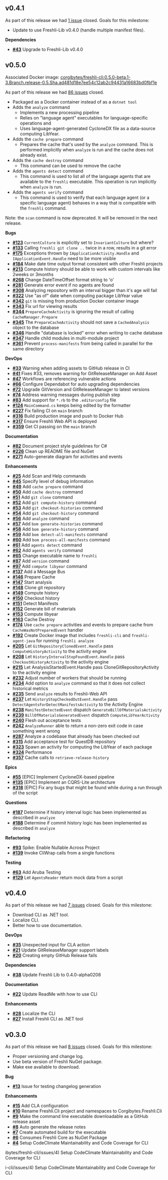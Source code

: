 ## v0.4.1


As part of this release we had [1 issue](https://github.com/corgibytes/freshli-cli/milestone/4?closed=1) closed.
Goals for this milestone:
- Update to use Freshli-Lib v0.4.0 (handle multiple manifest files).

__Dependencies__

- [__#43__](https://github.com/corgibytes/freshli-cli/pull/43) Upgrade to Freshli-Lib v0.4.0


## v0.5.0
Associated Docker image: [corgibytes/freshli-cli:0.5.0-beta.1-3.Branch.release-0.5.Sha.ad481d18e7ee54c12ab2c94431a16683bd0fbf1e](https://hub.docker.com/r/corgibytes/freshli-cli/tags?page=1name=0.5.0-beta.1+3-3.Branch.release-0.5.Sha.ad481d18e7ee54c12ab2c94431a16683bd0fbf1e)

As part of this release we had [86 issues](https://github.com/corgibytes/freshli-cli/milestone/3?closed=1) closed.

- Packaged as a Docker container instead of as a `dotnet tool`
- Adds the `analyze` command
    - Implements a new processing pipeline
    - Relies on "language agent" executables for language-specific operations and 
    - Uses language-agent-generated CycloneDX file as a data-source computing LibYear.
- Adds the `cache prepare` command
    - Prepares the cache that's used by the `analyze` command. This is performed implicitly when `analyze` is run and the cache does not already exist.
- Adds the `cache destroy` command
    - This command can be used to remove the cache
- Adds the `agents detect` command
    - This command is used to list all of the language agents that are available to the `freshli` executable. This operation is run implicitly when `analyze` is run.
- Adds the `agents verify` command
    - This command is used to verify that each language agent (or a specific language agent) behaves in a way that is compatible with the `freshli` command.

Note: the `scan` command is now deprecated. It will be removed in the next release.



__Bugs__

- [__#123__](https://github.com/corgibytes/freshli-cli/issues/123) `CurrentCulture` is explicitly set to `InvariantCulture` but where?
- [__#133__](https://github.com/corgibytes/freshli-cli/issues/133) Calling `freshli git clone ..` twice in a row, results in a git error
- [__#175__](https://github.com/corgibytes/freshli-cli/issues/175) Exceptions thrown by `IApplicationActivity.Handle` and `IApplicationEvent.Handle` need to be more visible
- [__#184__](https://github.com/corgibytes/freshli-cli/issues/184) Make date time output format consistent with other Freshli projects
- [__#213__](https://github.com/corgibytes/freshli-cli/issues/213) Compute history should be able to work with custom intervals like 2weeks or 3months
- [__#268__](https://github.com/corgibytes/freshli-cli/issues/268) Change DateTimeOffset format string to 'o'
- [__#281__](https://github.com/corgibytes/freshli-cli/issues/281) Generate error event if no agents are found
- [__#308__](https://github.com/corgibytes/freshli-cli/issues/308) Analyzing repository with an interval bigger than it's age will fail
- [__#322__](https://github.com/corgibytes/freshli-cli/issues/322) Use "as of" date when computing package LibYear value
- [__#342__](https://github.com/corgibytes/freshli-cli/issues/342) `git` is missing from production Docker container image
- [__#343__](https://github.com/corgibytes/freshli-cli/issues/343) Fix url for viewing results
- [__#344__](https://github.com/corgibytes/freshli-cli/issues/344) `PrepareCacheActivity` is ignoring the result of calling `CacheManager.Prepare`
- [__#345__](https://github.com/corgibytes/freshli-cli/issues/345) The `PrepareCacheActivity` should not save a `CachedAnalysis` object to the database
- [__#346__](https://github.com/corgibytes/freshli-cli/issues/346) Handle "database is locked" error when writing to cache database
- [__#347__](https://github.com/corgibytes/freshli-cli/issues/347) Handle child modules in multi-module project
- [__#361__](https://github.com/corgibytes/freshli-cli/issues/361) Prevent `process-manifests` from being called in parallel for the same directory

__DevOps__

- [__#33__](https://github.com/corgibytes/freshli-cli/issues/33) Warning when adding assets to GitHub release in CI
- [__#41__](https://github.com/corgibytes/freshli-cli/pull/41) Fixes #33, removes warning for GitReleaseManager on Add Asset
- [__#47__](https://github.com/corgibytes/freshli-cli/issues/47) Workflows are referencing vulnerable actions
- [__#66__](https://github.com/corgibytes/freshli-cli/issues/66) Configure Dependabot for auto upgrading dependencies
- [__#72__](https://github.com/corgibytes/freshli-cli/issues/72) Upgrade GitVersion and GitReleaseManager to latest versions
- [__#74__](https://github.com/corgibytes/freshli-cli/issues/74) Address warning messages during publish step
- [__#83__](https://github.com/corgibytes/freshli-cli/issues/83) Add support for `*.rb` to the `.editorconfig` file
- [__#124__](https://github.com/corgibytes/freshli-cli/issues/124) `MainCommand.cs` keeps being edited by the formatter
- [__#227__](https://github.com/corgibytes/freshli-cli/issues/227) Fix failing CI on `main` branch
- [__#316__](https://github.com/corgibytes/freshli-cli/issues/316) Build production image and push to Docker Hub
- [__#317__](https://github.com/corgibytes/freshli-cli/issues/317) Ensure Freshli Web API is deployed
- [__#359__](https://github.com/corgibytes/freshli-cli/issues/359) Get CI passing on the `main` branch

__Documentation__

- [__#82__](https://github.com/corgibytes/freshli-cli/issues/82) Document project style guidelines for C#
- [__#226__](https://github.com/corgibytes/freshli-cli/issues/226) Clean up README file and NuGet
- [__#271__](https://github.com/corgibytes/freshli-cli/issues/271) Auto-generate diagram for activities and events

__Enhancements__

- [__#25__](https://github.com/corgibytes/freshli-cli/issues/25) Add Scan and Help commands
- [__#45__](https://github.com/corgibytes/freshli-cli/issues/45) Specify level of debug information
- [__#49__](https://github.com/corgibytes/freshli-cli/issues/49) Add `cache prepare` command
- [__#50__](https://github.com/corgibytes/freshli-cli/issues/50) Add `cache destroy` command
- [__#51__](https://github.com/corgibytes/freshli-cli/issues/51) Add `git clone` command
- [__#52__](https://github.com/corgibytes/freshli-cli/issues/52) Add `git compute-history` command
- [__#53__](https://github.com/corgibytes/freshli-cli/issues/53) Add `git checkout-histories` command
- [__#54__](https://github.com/corgibytes/freshli-cli/issues/54) Add `git checkout-history` command
- [__#56__](https://github.com/corgibytes/freshli-cli/issues/56) Add `analyze` command
- [__#57__](https://github.com/corgibytes/freshli-cli/issues/57) Add `bom generate-histories` command
- [__#58__](https://github.com/corgibytes/freshli-cli/issues/58) Add `bom generate-history` command
- [__#59__](https://github.com/corgibytes/freshli-cli/issues/59) Add `bom detect-all-manifests` command
- [__#60__](https://github.com/corgibytes/freshli-cli/issues/60) Add `bom process-all-manifests` command
- [__#61__](https://github.com/corgibytes/freshli-cli/issues/61) Add `agents detect` command
- [__#62__](https://github.com/corgibytes/freshli-cli/issues/62) Add `agents verify` command
- [__#65__](https://github.com/corgibytes/freshli-cli/issues/65) Change executable name to `freshli`
- [__#87__](https://github.com/corgibytes/freshli-cli/issues/87) Add `version` command
- [__#97__](https://github.com/corgibytes/freshli-cli/issues/97) Add `compute libyear` command
- [__#137__](https://github.com/corgibytes/freshli-cli/issues/137) Add a Message Bus
- [__#146__](https://github.com/corgibytes/freshli-cli/issues/146) Prepare Cache
- [__#147__](https://github.com/corgibytes/freshli-cli/issues/147) Start analysis
- [__#148__](https://github.com/corgibytes/freshli-cli/issues/148) Clone git repository
- [__#149__](https://github.com/corgibytes/freshli-cli/issues/149) Compute history
- [__#150__](https://github.com/corgibytes/freshli-cli/issues/150) Checkout history
- [__#151__](https://github.com/corgibytes/freshli-cli/issues/151) Detect Manifests
- [__#152__](https://github.com/corgibytes/freshli-cli/issues/152) Generate bill of materials
- [__#153__](https://github.com/corgibytes/freshli-cli/issues/153) Compute libyear
- [__#163__](https://github.com/corgibytes/freshli-cli/issues/163) Cache Destroy
- [__#174__](https://github.com/corgibytes/freshli-cli/issues/174) Use `cache prepare` activities and events to prepare cache from `CacheWasNotPreparedEvent` handler
- [__#192__](https://github.com/corgibytes/freshli-cli/issues/192) Create Docker image that includes `freshli-cli` and `freshli-agent-java` for running `freshli analyze`
- [__#205__](https://github.com/corgibytes/freshli-cli/issues/205) Let `GitRepositoryClonedEvent.Handle` pass `ComputeHistoryActivity` to the activity engine
- [__#208__](https://github.com/corgibytes/freshli-cli/issues/208) Let `HistoryIntervalStopFoundEvent.Handle` pass `CheckoutHistoryActivity` to the activity engine
- [__#215__](https://github.com/corgibytes/freshli-cli/issues/215) Let AnalysisStartedEvent.Handle pass CloneGitRepositoryActivity to the activity engine
- [__#232__](https://github.com/corgibytes/freshli-cli/issues/232) Adjust number of workers that should be running
- [__#234__](https://github.com/corgibytes/freshli-cli/issues/234) Add option to `analyze` command so that it does not collect historical metrics
- [__#235__](https://github.com/corgibytes/freshli-cli/issues/235) Send `analyze` results to Freshli-Web API
- [__#237__](https://github.com/corgibytes/freshli-cli/issues/237) Let `HistoryStopCheckedOutEvent.Handle` pass `DetectAgentsForDetectManifestsActivity` to the Activity Engine
- [__#238__](https://github.com/corgibytes/freshli-cli/issues/238) `ManifestDetectedEvent` dispatch `GenerateBillOfMaterialsActivity`
- [__#239__](https://github.com/corgibytes/freshli-cli/issues/239) `BillOfMaterialsGeneratedEvent` dispatch `ComputeLibYearActivity`
- [__#240__](https://github.com/corgibytes/freshli-cli/issues/240) Flesh out acceptance tests
- [__#242__](https://github.com/corgibytes/freshli-cli/issues/242) `AnalyzeRunner` able to return a non-zero exit code in case something went wrong
- [__#287__](https://github.com/corgibytes/freshli-cli/issues/287) Analyze a codebase that already has been checked out
- [__#315__](https://github.com/corgibytes/freshli-cli/issues/315) Add acceptance test for QuestDB repository
- [__#323__](https://github.com/corgibytes/freshli-cli/issues/323) Spawn an activity for computing the LibYear of each package
- [__#324__](https://github.com/corgibytes/freshli-cli/issues/324) Performance
- [__#357__](https://github.com/corgibytes/freshli-cli/issues/357) Cache calls to `retrieve-release-history`

__Epics__

- [__#55__](https://github.com/corgibytes/freshli-cli/issues/55) [EPIC] Implement CycloneDX-based pipeline
- [__#135__](https://github.com/corgibytes/freshli-cli/issues/135) [EPIC] Implement an CQRS-Lite architecture
- [__#318__](https://github.com/corgibytes/freshli-cli/issues/318) [EPIC] Fix any bugs that might be found while during a run through of the script

__Questions__

- [__#187__](https://github.com/corgibytes/freshli-cli/issues/187) Determine if history interval logic has been implemented as described in `analyze`
- [__#188__](https://github.com/corgibytes/freshli-cli/issues/188) Determine if commit history logic has been implemented as described in `analyze`

__Refactoring__

- [__#93__](https://github.com/corgibytes/freshli-cli/issues/93) Spike: Enable Nullable Across Project
- [__#139__](https://github.com/corgibytes/freshli-cli/issues/139) Invoke CliWrap calls from a single functions

__Testing__

- [__#63__](https://github.com/corgibytes/freshli-cli/issues/63) Add Aruba Testing
- [__#129__](https://github.com/corgibytes/freshli-cli/issues/129) Let `AgentsReader` return mock data from a script

## v0.4.0


As part of this release we had [7 issues](https://github.com/corgibytes/freshli-cli/milestone/2?closed=1) closed.
Goals for this milestone:

- Download CLI as .NET tool.
- Localize CLI.
- Better how to use documentation.

__DevOps__

- [__#35__](https://github.com/corgibytes/freshli-cli/issues/35) Unexpected input for CLA action
- [__#21__](https://github.com/corgibytes/freshli-cli/issues/21) Update GitReleaseManager support labels
- [__#20__](https://github.com/corgibytes/freshli-cli/issues/20) Creating empty GitHub Release fails

__Dependencies__

- [__#38__](https://github.com/corgibytes/freshli-cli/issues/38) Update Freshli Lib to 0.4.0-alpha0208

__Documentation__

- [__#22__](https://github.com/corgibytes/freshli-cli/issues/22) Update ReadMe with how to use CLI

__Enhancements__

- [__#28__](https://github.com/corgibytes/freshli-cli/issues/28) Localize the CLI
- [__#27__](https://github.com/corgibytes/freshli-cli/issues/27) Install Freshli CLI as .NET tool


## v0.3.0


As part of this release we had [8 issues](https://github.com/corgibytes/freshli-cli/milestone/1?closed=1) closed.
Goals for this milestone:

- Proper versioning and change log.
- Use beta version of Freshli NuGet package.
- Make exe available to download.

__Bug__

- [__#13__](https://github.com/corgibytes/freshli-cli/issues/13) Issue for testing changelog generation

__Enhancements__

- [__#15__](https://github.com/corgibytes/freshli-cli/issues/15) Add CLA configuration
- [__#10__](https://github.com/corgibytes/freshli-cli/issues/10) Rename Freshli.Cli project and namespaces to Corgibytes.Freshli.Cli
- [__#9__](https://github.com/corgibytes/freshli-cli/issues/9) Make the command line executable downloadable as a GitHub release asset
- [__#8__](https://github.com/corgibytes/freshli-cli/issues/8) Auto generate the release notes
- [__#7__](https://github.com/corgibytes/freshli-cli/issues/7) Create automated build for the executable
- [__#6__](https://github.com/corgibytes/freshli-cli/pull/6) Consumes Freshli Core as NuGet Package
- [__#4__](https://github.com/corgibytes/freshli-cli/issues/4) Setup CodeClimate Maintainability and Code Coverage for CLI


ibytes/freshli-cli/issues/4) Setup CodeClimate Maintainability and Code Coverage for CLI


i-cli/issues/4) Setup CodeClimate Maintainability and Code Coverage for CLI


